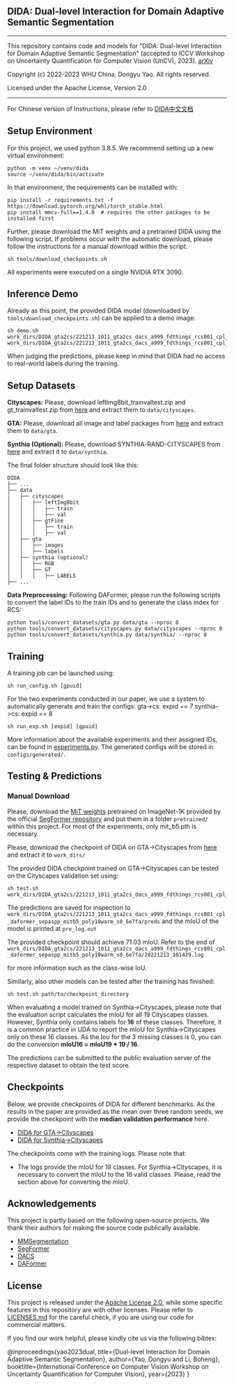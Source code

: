 ## DIDA: Dual-level Interaction for Domain Adaptive Semantic Segmentation

----------------------------------------------------------------------------------------------------
This repository contains code and models for "DIDA: Dual-level Interaction for Domain Adaptive Semantic Segmentation" (accepted to ICCV Workshop on Uncertainty Quantification for Computer Vision (UnCV), 2023). [arXiv](https://arxiv.org/abs/2307.07972)

Copyright (c) 2022-2023 WHU China, Dongyu Yao. All rights reserved. 

Licensed under the Apache License, Version 2.0

----------------------------------------------------------------------------------------------------

For Chinese version of Instructions,  please refer to  [DIDA中文文档](README_zh.md)

## Setup Environment

For this project, we used python 3.8.5. We recommend setting up a new virtual
environment:

```shell
python -m venv ~/venv/dida
source ~/venv/dida/bin/activate
```

In that environment, the requirements can be installed with:

```shell
pip install -r requirements.txt -f https://download.pytorch.org/whl/torch_stable.html
pip install mmcv-full==1.4.0  # requires the other packages to be installed first
```

Further, please download the MiT weights and a pretrained DIDA using the
following script. If problems occur with the automatic download, please follow
the instructions for a manual download within the script.

```shell
sh tools/download_checkpoints.sh
```

All experiments were executed on a single NVIDIA RTX 3090.

## Inference Demo

Already as this point, the provided DIDA model (downloaded by
`tools/download_checkpoints.sh`) can be applied to a demo image:

```shell
sh demo.sh work_dirs/DIDA_gta2cs/221213_1011_gta2cs_dacs_a999_fdthings_rcs001_cpl_daformer_sepaspp_mitb5_poly10warm_s0_6e7fa/221213_1011_gta2cs_dacs_a999_fdthings_rcs001_cpl_daformer_sepaspp_mitb5_poly10warm_s0_6e7fa.json work_dirs/DIDA_gta2cs/221213_1011_gta2cs_dacs_a999_fdthings_rcs001_cpl_daformer_sepaspp_mitb5_poly10warm_s0_6e7fa/latest.pth
```

When judging the predictions, please keep in mind that DIDA had no access
to real-world labels during the training.

## Setup Datasets

**Cityscapes:** Please, download leftImg8bit_trainvaltest.zip and
gt_trainvaltest.zip from [here](https://www.cityscapes-dataset.com/downloads/)
and extract them to `data/cityscapes`.

**GTA:** Please, download all image and label packages from
[here](https://download.visinf.tu-darmstadt.de/data/from_games/) and extract
them to `data/gta`.

**Synthia (Optional):** Please, download SYNTHIA-RAND-CITYSCAPES from
[here](http://synthia-dataset.net/downloads/) and extract it to `data/synthia`.

The final folder structure should look like this:

```none
DIDA
├── ...
├── data
│   ├── cityscapes
│   │   ├── leftImg8bit
│   │   │   ├── train
│   │   │   ├── val
│   │   ├── gtFine
│   │   │   ├── train
│   │   │   ├── val
│   ├── gta
│   │   ├── images
│   │   ├── labels
│   ├── synthia (optional)
│   │   ├── RGB
│   │   ├── GT
│   │   │   ├── LABELS
├── ...
```

**Data Preprocessing:** Following DAFormer, please run the following scripts to convert the label IDs to the
train IDs and to generate the class index for RCS:

```shell
python tools/convert_datasets/gta.py data/gta --nproc 8
python tools/convert_datasets/cityscapes.py data/cityscapes --nproc 8
python tools/convert_datasets/synthia.py data/synthia/ --nproc 8
```

## Training

A training job can be launched using:

```shell
sh run_config.sh [gpuid]
```

For the two experiments conducted in our paper, we use a system to automatically generate
and train the configs:
gta->cs: expid == 7
synthia->cs: expid == 8

```shell
sh run_exp.sh [expid] [gpuid]
```

More information about the available experiments and their assigned IDs, can be
found in [experiments.py](experiments.py). The generated configs will be stored
in `configs/generated/`.

## Testing & Predictions

### Manual Download

Please, download the [MiT weights](https://drive.google.com/drive/folders/1b7bwrInTW4VLEm27YawHOAMSMikga2Ia?usp=sharing) pretrained on ImageNet-1K provided by the official [SegFormer repository](https://github.com/NVlabs/SegFormer) and put them in a folder `pretrained/` within this project. For most of the experiments, only mit_b5.pth is necessary.

Please, download the checkpoint of DIDA on GTA->Cityscapes from [here](https://drive.google.com/file/d/1mw8mTui-I-mvs2vo0UN_xs_fQh7AMpHm/view?usp=sharing) and extract it to `work_dirs/`

The provided DIDA checkpoint trained on GTA→Cityscapes can be tested on the Cityscapes validation set using:

```shell
sh test.sh work_dirs/DIDA_gta2cs/221213_1011_gta2cs_dacs_a999_fdthings_rcs001_cpl_daformer_sepaspp_mitb5_poly10warm_s0_6e7fa
```

The predictions are saved for inspection to `work_dirs/DIDA_gta2cs/221213_1011_gta2cs_dacs_a999_fdthings_rcs001_cpl_daformer_sepaspp_mitb5_poly10warm_s0_6e7fa/preds` and the mIoU of the model is printed at `pre_log.out`

The provided checkpoint should achieve 71.03 mIoU. Refer to the end of  `work_dirs/DIDA_gta2cs/221213_1011_gta2cs_dacs_a999_fdthings_rcs001_cpl_daformer_sepaspp_mitb5_poly10warm_s0_6e7fa/20221213_101429.log`

for more information such as the class-wise IoU.

Similarly, also other models can be tested after the training has finished:

```shell
sh test.sh path/to/checkpoint_directory
```

When evaluating a model trained on Synthia→Cityscapes, please note that the
evaluation script calculates the mIoU for all 19 Cityscapes classes. However,
Synthia only contains labels for **16** of these classes. Therefore, it is a common
practice in UDA to report the mIoU for Synthia→Cityscapes only on these 16
classes. As the Iou for the 3 missing classes is 0, you can do the conversion
**mIoU16 = mIoU19 * 19 / 16**.

The predictions can be submitted to the public evaluation server of the
respective dataset to obtain the test score.

## Checkpoints

Below, we provide checkpoints of DIDA for different benchmarks.
As the results in the paper are provided as the mean over three random
seeds, we provide the checkpoint with the **median validation performance** here.

* [DIDA for GTA→Cityscapes](https://drive.google.com/file/d/1mw8mTui-I-mvs2vo0UN_xs_fQh7AMpHm/view?usp=sharing)
* [DIDA for Synthia→Cityscapes](https://drive.google.com/file/d/1fpAsxbhlIxzPhiIfm0r8rAoTjK4PZb_V/view?usp=share_link)

The checkpoints come with the training logs. Please note that:

* The logs provide the mIoU for 19 classes. For Synthia→Cityscapes, it is
  necessary to convert the mIoU to the 16 valid classes. Please, read the
  section above for converting the mIoU.


## Acknowledgements

This project is partly based on the following open-source projects. We thank their
authors for making the source code publically available.

* [MMSegmentation](https://github.com/open-mmlab/mmsegmentation)
* [SegFormer](https://github.com/NVlabs/SegFormer)
* [DACS](https://github.com/vikolss/DACS)
* [DAFormer](https://github.com/lhoyer/DAFormer)

## License

This project is released under the [Apache License 2.0](LICENSE), while some specific features in this repository are with other licenses. Please refer to [LICENSES.md](LICENSES.md) for the careful check, if you are using our code for
commercial matters.

If you find our work helpful, please kindly cite us via the following bibtex:

@inproceedings{yao2023dual,
  title={Dual-level Interaction for Domain Adaptive Semantic Segmentation},
  author={Yao, Dongyu and Li, Boheng},
  booktitle={International Conference on Computer Vision Workshop on Uncertainty Quantification for Computer Vision},
  year={2023}
}

